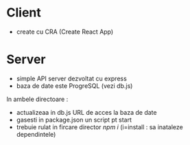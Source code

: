 
# Client
 - create cu CRA (Create React App)
 

# Server
 - simple API server dezvoltat cu express
 - baza de date este ProgreSQL (vezi db.js)


In ambele directoare : 
  - actualizeaa in db.js URL de acces la baza de date
  - gasesti in package.json un script pt start
  - trebuie rulat in fircare director _npm i_ (i=install : sa inataleze dependintele) 

